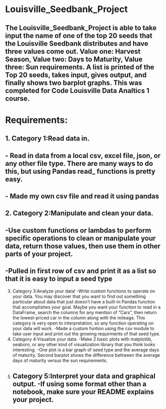 # Louisville_Seedbank_Project
## The Louisville_Seedbank_Project is able to take input the name of one of the top 20 seeds that the Louisville Seedbank distributes and have three values come out. Value one: Harvest Season, Value two: Days to Maturity, Value three: Sun requirements. A list is printed of the Top 20 seeds, takes input, gives output, and finally shows two barplot graphs. This was completed for Code Louisville Data Analtics 1 course. 

# Requirements:
## 1. Category 1:Read data in.
  ##  - Read in data from a local csv, excel file, json, or any other file type. There are many ways to do this, but using Pandas read_ functions is pretty easy.
   ##  - Made my own csv file and read it using pandas
## 2. Category 2:Manipulate and clean your data.
 ##   -Use custom functions or lambdas to perform specific operations to clean or manipulate your data, return those values, then use them in other parts of your project.
  ##   -Pulled in first row of csv and print it as a list so that it is easy to input a seed type
3. Category 3:Analyze your data! 
    -Write custom functions to operate on your data. You may discover that you want to find out something particular about data that just doesn’t have a built-in Pandas function that accomplishes your goal. Maybe you want your function to read in a DataFrame, search the columns for any mention of “Cars”, then return the lowest-priced car in the column along with the mileage. This category is very open to interpretation, so any function operating on your data will work.
     -Made a custom funtion using the csv module to take user input and print out the growing requirments of that seed type.
4. Category 4:Visualize your data.
    -Make 2 basic plots with matplotlib, seaborn, or any other kind of visualization library that you think looks interesting.
     -One plot is a bar graph of seed type and the average days of maturity. Second barplot shows the difference bettween the average days of maturity versus the sun requirements. 
5. Category 5:Interpret your data and graphical output.
-If using some format other than a notebook, make sure your README explains your project. 
    -


